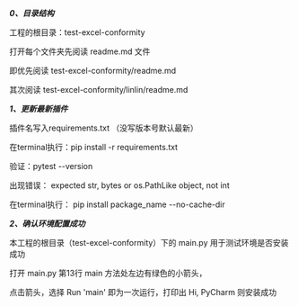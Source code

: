 ***0、目录结构***

工程的根目录：test-excel-conformity

打开每个文件夹先阅读 readme.md 文件

即优先阅读 test-excel-conformity/readme.md

其次阅读 test-excel-conformity/linlin/readme.md


***1、更新最新插件***

插件名写入requirements.txt （没写版本号默认最新）

在terminal执行：pip install -r requirements.txt 

验证：pytest --version


出现错误： expected str, bytes or os.PathLike object, not int

在terminal执行： pip install package_name --no-cache-dir

***2、确认环境配置成功***

本工程的根目录（test-excel-conformity）下的 main.py 用于测试环境是否安装成功

打开 main.py 第13行 main 方法处左边有绿色的小箭头，

点击箭头，选择 Run 'main' 即为一次运行，打印出 Hi, PyCharm 则安装成功
